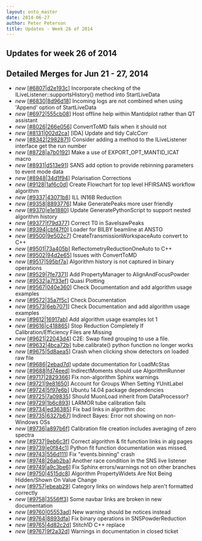 ```yaml
---
layout: onto_master
date: 2014-06-27
author: Peter Peterson
title: Updates - Week 26 of 2014
---
```

Updates for week 26 of 2014
---------------------------

Detailed Merges for Jun 21 - 27, 2014
-------------------------------------
* *new* \[[#6807](http://trac.mantidproject.org/mantid/ticket/6807)\|[d2e193c](https://github.com/mantidproject/mantid/commit/d2e193cbe0d52afd29b2f7a692355d2749f583e4)\] Incorporate checking of the ILiveListener::supportsHistory() method into StartLiveData
* *new* \[[#6830](http://trac.mantidproject.org/mantid/ticket/6830)\|[8d96d18](https://github.com/mantidproject/mantid/commit/8d96d184b22f0c6c7778543da3772084ff7be8ad)\] Incoming logs are not combined when using 'Append' option of StartLiveData
* *new* \[[#6972](http://trac.mantidproject.org/mantid/ticket/6972)\|[555cb08](https://github.com/mantidproject/mantid/commit/555cb08581dad4b03d43985f11ea69ce1a36ccde)\] Host offline help within Mantidplot rather than QT assistant
* *new* \[[#8026](http://trac.mantidproject.org/mantid/ticket/8026)\|[266e056](https://github.com/mantidproject/mantid/commit/266e0563595adc4266390d520d0a688d3742ac09)\] ConvertToMD fails when it should not
* *new* \[[#8131](http://trac.mantidproject.org/mantid/ticket/8131)\|[002d2ca](https://github.com/mantidproject/mantid/commit/002d2caa22f0b65b46f1414ea6483533370eea60)\] [IDA] Update and tidy CalcCorr
* *new* \[[#8342](http://trac.mantidproject.org/mantid/ticket/8342)\|[2982871](https://github.com/mantidproject/mantid/commit/29828711ddd04bc98f1dfb06e492cf2f28e74253)\] Consider adding a method to the ILiveListener interface get the run number
* *new* \[[#8728](http://trac.mantidproject.org/mantid/ticket/8728)\|[a7b0192](https://github.com/mantidproject/mantid/commit/a7b0192001d16f87f32e8283134bb1b30cadc8e5)\] Make a use of EXPORT_OPT_MANTID_ICAT macro
* *new* \[[#8931](http://trac.mantidproject.org/mantid/ticket/8931)\|[d513e91](https://github.com/mantidproject/mantid/commit/d513e916fa0c9319f869ca84f9a218eca59af00d)\] SANS add option to provide rebinning parameters to event mode data
* *new* \[[#8948](http://trac.mantidproject.org/mantid/ticket/8948)\|[34d1f94](https://github.com/mantidproject/mantid/commit/34d1f94cee21bdb48449d9754940f007aa9d319e)\] Polarisation Corrections
* *new* \[[#9128](http://trac.mantidproject.org/mantid/ticket/9128)\|[1af6c0d](https://github.com/mantidproject/mantid/commit/1af6c0d0fd043c36d456eab7789da8dcb79e1ce1)\] Create Flowchart for top level HFIRSANS workflow algorithm
* *new* \[[#9337](http://trac.mantidproject.org/mantid/ticket/9337)\|[43071b8](https://github.com/mantidproject/mantid/commit/43071b8f4b39c4707309be2fb8c39565ed98f979)\] ILL IN16B Reduction
* *new* \[[#9358](http://trac.mantidproject.org/mantid/ticket/9358)\|[8893776](https://github.com/mantidproject/mantid/commit/8893776713f71b6552bebee280e74504d9f8be2f)\] Make GeneratePeaks more user friendly
* *new* \[[#9370](http://trac.mantidproject.org/mantid/ticket/9370)\|[e1e1880](https://github.com/mantidproject/mantid/commit/e1e1880c48751ccabcdef6a7fbe42e8bc295f32c)\] Update GeneratePythonScript to support nested algorithm history
* *new* \[[#9377](http://trac.mantidproject.org/mantid/ticket/9377)\|[f79d377](https://github.com/mantidproject/mantid/commit/f79d377e85f11423640447d3b8cd4a4e667074a7)\] Correct T0 in SaveIsawPeaks
* *new* \[[#9394](http://trac.mantidproject.org/mantid/ticket/9394)\|[cbf47f0](https://github.com/mantidproject/mantid/commit/cbf47f05dd3398b9a69a88551cf399e4e4bc4e41)\] Loader for BILBY beamline at ANSTO
* *new* \[[#9500](http://trac.mantidproject.org/mantid/ticket/9500)\|[9e502c7](https://github.com/mantidproject/mantid/commit/9e502c7b6c49537a41f74b6730d0fbad8b4e6c28)\] CreateTransmissionWorkspaceAuto convert to C++
* *new* \[[#9501](http://trac.mantidproject.org/mantid/ticket/9501)\|[73a405b](https://github.com/mantidproject/mantid/commit/73a405bfdfc74d337d961309edbd06b37758e359)\] ReflectometryReductionOneAuto to C++
* *new* \[[#9502](http://trac.mantidproject.org/mantid/ticket/9502)\|[94d2e65](https://github.com/mantidproject/mantid/commit/94d2e658c2e2509fbf365f03f91303901d148561)\] Issues with ConvertToMD
* *new* \[[#9517](http://trac.mantidproject.org/mantid/ticket/9517)\|[595bf7a](https://github.com/mantidproject/mantid/commit/595bf7ac4e0dc6272703659f03522b48202bc844)\] Algorithm history is not captured in binary operations
* *new* \[[#9529](http://trac.mantidproject.org/mantid/ticket/9529)\|[7fe7371](https://github.com/mantidproject/mantid/commit/7fe7371cc3e55535e41bf65b722fb9a4c582bb25)\] Add PropertyManager to AlignAndFocusPowder
* *new* \[[#9532](http://trac.mantidproject.org/mantid/ticket/9532)\|[a7f33ef](https://github.com/mantidproject/mantid/commit/a7f33ef7520e701b45e677c17288526c86abdc13)\] Quasi Plotting
* *new* \[[#9567](http://trac.mantidproject.org/mantid/ticket/9567)\|[040e360](https://github.com/mantidproject/mantid/commit/040e36099e0b9c97121800e6cca9b1139b441acc)\] Check Documentation and add algorithm usage examples
* *new* \[[#9572](http://trac.mantidproject.org/mantid/ticket/9572)\|[35a7f5c](https://github.com/mantidproject/mantid/commit/35a7f5c1e87e946c7da469b026a11f08914e68dc)\] Check Documentation
* *new* \[[#9573](http://trac.mantidproject.org/mantid/ticket/9573)\|[6eb7071](https://github.com/mantidproject/mantid/commit/6eb70713e4cb697f40b7311e86501b7c1fab4ecc)\] Check Documentation and add algorithm usage examples
* *new* \[[#9612](http://trac.mantidproject.org/mantid/ticket/9612)\|[16917ab](https://github.com/mantidproject/mantid/commit/16917ab7b8f21602d5e380fdd4c0b644853e24e0)\] Add algorithm usage examples lot 1
* *new* \[[#9616](http://trac.mantidproject.org/mantid/ticket/9616)\|[c418865](https://github.com/mantidproject/mantid/commit/c418865dfbc96ada28abd534f1221035ed1041a8)\] Stop Reduction Completely If Calibration/Efficiency Files are Missing
* *new* \[[#9621](http://trac.mantidproject.org/mantid/ticket/9621)\|[22043d4](https://github.com/mantidproject/mantid/commit/22043d45386c1f03a40b28fc01f398ebf913d153)\] C2E: Swap fixed grouping to use a file.
* *new* \[[#9632](http://trac.mantidproject.org/mantid/ticket/9632)\|[4bca72b](https://github.com/mantidproject/mantid/commit/4bca72bba12f59d27253e1fd396725def9919c43)\] tube.calibrate() python function no longer works
* *new* \[[#9675](http://trac.mantidproject.org/mantid/ticket/9675)\|[5d8aea5](https://github.com/mantidproject/mantid/commit/5d8aea53e465647578633df90a1430934e63cdb2)\] Crash when clicking show detectors on loaded raw file
* *new* \[[#9686](http://trac.mantidproject.org/mantid/ticket/9686)\|[2ebad7d](https://github.com/mantidproject/mantid/commit/2ebad7dfb3f3af55a1becc87996a993cef7a977e)\] update documentation for LoadMcStas
* *new* \[[#9688](http://trac.mantidproject.org/mantid/ticket/9688)\|[fd74eed](https://github.com/mantidproject/mantid/commit/fd74eede941ac8c6ced70294a2b5b4dc16bd455e)\] IndirectMoments should use AlgorithmRunner
* *new* \[[#9717](http://trac.mantidproject.org/mantid/ticket/9717)\|[2829366](https://github.com/mantidproject/mantid/commit/28293665425b5b37e08d1be752044861845e5b60)\] Fix non-algorithm Sphinx warnings
* *new* \[[#9721](http://trac.mantidproject.org/mantid/ticket/9721)\|[9e81650](https://github.com/mantidproject/mantid/commit/9e816503f527dccf5f214ac29c877779e7ea88ca)\] Account for Groups When Setting YUnitLabel
* *new* \[[#9724](http://trac.mantidproject.org/mantid/ticket/9724)\|[5f97e6b](https://github.com/mantidproject/mantid/commit/5f97e6b31a3eae8a72f2602a533026798ef887c4)\] Ubuntu 14.04 package dependencies
* *new* \[[#9725](http://trac.mantidproject.org/mantid/ticket/9725)\|[7a09835](https://github.com/mantidproject/mantid/commit/7a09835b81962c483bba5cc788a68150c9585e43)\] Should MuonLoad inherit from DataProcessor?
* *new* \[[#9729](http://trac.mantidproject.org/mantid/ticket/9729)\|[1b6c893](https://github.com/mantidproject/mantid/commit/1b6c8939c74ce5ce55f84c106b646da88fe3396d)\] LARMOR tube calibration fails
* *new* \[[#9734](http://trac.mantidproject.org/mantid/ticket/9734)\|[ed36385](https://github.com/mantidproject/mantid/commit/ed36385e17135e09c353a0086b20462ee85bd172)\] Fix bad links in algorithm doc
* *new* \[[#9735](http://trac.mantidproject.org/mantid/ticket/9735)\|[6327b67](https://github.com/mantidproject/mantid/commit/6327b675dabc374f63eed29bbf81269a4113f460)\] Indirect Bayes: Error not showing on non-Windows OSs
* *new* \[[#9736](http://trac.mantidproject.org/mantid/ticket/9736)\|[a897b6f](https://github.com/mantidproject/mantid/commit/a897b6fb6a51e1a73354cd5b303a18cc562ab431)\] Calibration file creation includes averaging of zero spectra
* *new* \[[#9737](http://trac.mantidproject.org/mantid/ticket/9737)\|[9eb6c3f](https://github.com/mantidproject/mantid/commit/9eb6c3fd6d2cc675916150c000859d184c844ca6)\] Correct algorithm &amp; fit function links in alg pages
* *new* \[[#9739](http://trac.mantidproject.org/mantid/ticket/9739)\|[e0f84c1](https://github.com/mantidproject/mantid/commit/e0f84c16abc7df9f6a037603de7b1f524105faa9)\] Python fit function documentation was missed.
* *new* \[[#9743](http://trac.mantidproject.org/mantid/ticket/9743)\|[556d111](https://github.com/mantidproject/mantid/commit/556d1114df4728451fa291ab55ea0a3d7c269e8b)\] Fix "events.binning" crash
* *new* \[[#9748](http://trac.mantidproject.org/mantid/ticket/9748)\|[26ab2ba](https://github.com/mantidproject/mantid/commit/26ab2ba39b33f56a69f1f6262e9a961bbb615d93)\] Another race condition in the SNS live listener
* *new* \[[#9749](http://trac.mantidproject.org/mantid/ticket/9749)\|[a9c3be6](https://github.com/mantidproject/mantid/commit/a9c3be6517671bf49787b425b18035dca01c1938)\] Fix Sphinx errors/warnings not on other branches
* *new* \[[#9750](http://trac.mantidproject.org/mantid/ticket/9750)\|[4515dc8](https://github.com/mantidproject/mantid/commit/4515dc868c6ed1117212662c021234f28fdf482e)\] Algorithm PropertyWidets Are Not Being Hidden/Shown On Value Change
* *new* \[[#9757](http://trac.mantidproject.org/mantid/ticket/9757)\|[ebeab29](https://github.com/mantidproject/mantid/commit/ebeab29e60ebd9f156b418febee1711212384b4c)\] Category links on windows help aren't formatted correctly
* *new* \[[#9758](http://trac.mantidproject.org/mantid/ticket/9758)\|[3556ff3](https://github.com/mantidproject/mantid/commit/3556ff35712944f2f07de85a490aa2ba37429004)\] Some navbar links are broken in new documentation
* *new* \[[#9760](http://trac.mantidproject.org/mantid/ticket/9760)\|[05553ad](https://github.com/mantidproject/mantid/commit/05553ad37bfc6827c525b0f0e39ad16fdd416e97)\] New warning should be notices instead
* *new* \[[#9764](http://trac.mantidproject.org/mantid/ticket/9764)\|[8893dfa](https://github.com/mantidproject/mantid/commit/8893dfa3b1c15e1a49fb990c4face656f57d042d)\] Fix binary operations in SNSPowderReduction
* *new* \[[#9765](http://trac.mantidproject.org/mantid/ticket/9765)\|[4d82c2d](https://github.com/mantidproject/mantid/commit/4d82c2d535e2f92323e03290bd64e69ba34c4fe2)\] Stitch1D C++ replace
* *new* \[[#9767](http://trac.mantidproject.org/mantid/ticket/9767)\|[9f2a32d](https://github.com/mantidproject/mantid/commit/9f2a32d2590413dc66d2759238ddd46b98a6ccda)\] Warnings in documentation in closed ticket

